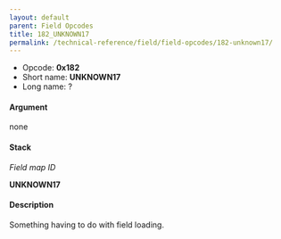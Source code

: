 ```yaml
---
layout: default
parent: Field Opcodes
title: 182_UNKNOWN17
permalink: /technical-reference/field/field-opcodes/182-unknown17/
---
```


-   Opcode: **0x182**
-   Short name: **UNKNOWN17**
-   Long name: ?

#### Argument

none

#### Stack

  
*Field map ID*

**UNKNOWN17**

#### Description

Something having to do with field loading.
